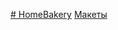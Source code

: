 [# HomeBakery](https://homebakery.netlify.app)
[Макеты](https://www.figma.com/design/tE9nQP3FuLw38FQEj0bkOs/Home-bakery?node-id=2045-1058&t=VqgEFiL2VdmVSSex-0)
